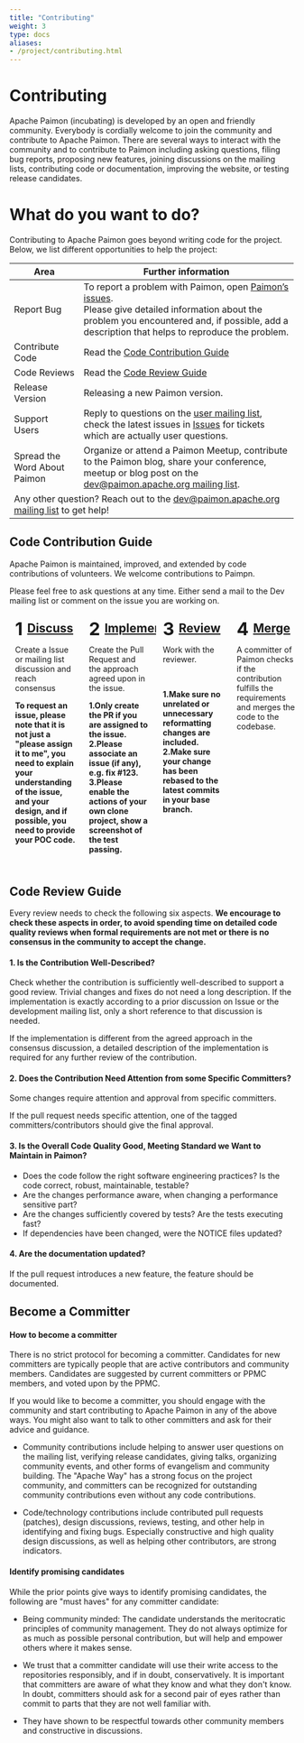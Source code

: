 ```yaml
---
title: "Contributing"
weight: 3
type: docs
aliases:
- /project/contributing.html
---
```

<!--
Licensed to the Apache Software Foundation (ASF) under one
or more contributor license agreements.  See the NOTICE file
distributed with this work for additional information
regarding copyright ownership.  The ASF licenses this file
to you under the Apache License, Version 2.0 (the
"License"); you may not use this file except in compliance
with the License.  You may obtain a copy of the License at

  http://www.apache.org/licenses/LICENSE-2.0

Unless required by applicable law or agreed to in writing,
software distributed under the License is distributed on an
"AS IS" BASIS, WITHOUT WARRANTIES OR CONDITIONS OF ANY
KIND, either express or implied.  See the License for the
specific language governing permissions and limitations
under the License.
-->

# Contributing

Apache Paimon (incubating) is developed by an open and friendly community. Everybody is cordially welcome to join
the community and contribute to Apache Paimon. There are several ways to interact with the community and to contribute
to Paimon including asking questions, filing bug reports, proposing new features, joining discussions on the mailing
lists, contributing code or documentation, improving the website, or testing release candidates.

<h1>What do you want to do?</h1>
<p>Contributing to Apache Paimon goes beyond writing code for the project. Below, we list different opportunities to help the project:</p>

<table class="table table-bordered">
  <thead>
    <tr>
      <th>Area</th>
      <th>Further information</th>
    </tr>
  </thead>
  <tbody>
    <tr>
      <td><span class="glyphicon glyphicon-exclamation-sign" aria-hidden="true"></span> Report Bug</td>
      <td>To report a problem with Paimon, open <a href="https://github.com/apache/incubator-paimon/issues">Paimon’s issues</a>. <br/>
      Please give detailed information about the problem you encountered and, if possible, add a description that helps to reproduce the problem.</td>
    </tr>
    <tr>
      <td><span class="glyphicon glyphicon-console" aria-hidden="true"></span> Contribute Code</td>
      <td>Read the <a href="#code-contribution-guide">Code Contribution Guide</a></td>
    </tr>
    <tr>
      <td><span class="glyphicon glyphicon-ok" aria-hidden="true"></span> Code Reviews</td>
      <td>Read the <a href="#code-review-guide">Code Review Guide</a></td>
    </tr>
    <tr>
      <td><span class="glyphicon glyphicon-thumbs-up" aria-hidden="true"></span> Release Version</td>
      <td>Releasing a new Paimon version.</td>
    </tr>
    <tr>
      <td><span class="glyphicon glyphicon-user" aria-hidden="true"></span> Support Users</td>
      <td>Reply to questions on the <a href="https://github.com/apache/incubator-paimon#mailing-lists">user mailing list</a>,
          check the latest issues in <a href="https://github.com/apache/incubator-paimon/issues">Issues</a> for tickets which are actually user questions.
        </ul>
      </td>
    </tr>
    <tr>
      <td><span class="glyphicon glyphicon-volume-up" aria-hidden="true"></span> Spread the Word About Paimon</td>
      <td>Organize or attend a Paimon Meetup, contribute to the Paimon blog, share your conference, meetup or blog
          post on the <a href="https://github.com/apache/incubator-paimon#mailing-lists">dev@paimon.apache.org mailing list</a>.
      </td>
    </tr>
    <tr>
      <td colspan="2">
        <span class="glyphicon glyphicon-question-sign" aria-hidden="true"></span> Any other question? Reach out to the
                     <a href="https://github.com/apache/incubator-paimon#mailing-lists">dev@paimon.apache.org mailing list</a> to get help!
      </td>
    </tr>
  </tbody>
</table>

## Code Contribution Guide

Apache Paimon is maintained, improved, and extended by code contributions of volunteers. We welcome contributions to Paimpn.

Please feel free to ask questions at any time. Either send a mail to the Dev mailing list or comment on the issue you are working on.

<style>
.contribute-grid {
  margin-bottom: 10px;
  display: flex;
  flex-direction: column;
  margin-left: -2px;
  margin-right: -2px;
}

.contribute-grid .column {
  margin-top: 4px;
  padding: 0 2px;
}

@media only screen and (min-width: 480px) {
  .contribute-grid {
    flex-direction: row;
    flex-wrap: wrap;
  }

  .contribute-grid .column {
    flex: 0 0 50%;
  }

  .contribute-grid .column {
    margin-top: 4px;
  }
}

@media only screen and (min-width: 960px) {
  .contribute-grid {
    flex-wrap: nowrap;
  }

  .contribute-grid .column {
    flex: 0 0 25%;
  }
}

.contribute-grid .panel {
  height: 100%;
  margin: 0;
}

.contribute-grid .panel-body {
  padding: 10px;
}

.contribute-grid h2 {
  margin: 0 0 10px 0;
  padding: 0;
  display: flex;
  align-items: flex-start;
}

.contribute-grid .number {
  margin-right: 0.25em;
  font-size: 1.5em;
  line-height: 0.9;
}
</style>

<div class="contribute-grid">
  <div class="column">
    <div class="panel panel-default">
      <div class="panel-body">
        <h2><span class="number">1</span><a href="#consensus">Discuss</a></h2>
        <p>Create a Issue or mailing list discussion and reach consensus</p>
        <p><b>To request an issue, please note that it is not just a "please assign it to me", you need to explain your understanding of the issue, and your design, and if possible, you need to provide your POC code.</b></p>
      </div>
    </div>
  </div>
  <div class="column">
    <div class="panel panel-default">
      <div class="panel-body">
        <h2><span class="number">2</span><a href="#implement">Implement</a></h2>
        <p>Create the Pull Request and the approach agreed upon in the issue.</p>
        <p><b>1.Only create the PR if you are assigned to the issue. 2.Please associate an issue (if any), e.g. fix #123. 3.Please enable the actions of your own clone project, show a screenshot of the test passing.</b></p>
      </div>
    </div>
  </div>
  <div class="column">
    <div class="panel panel-default">
      <div class="panel-body">
        <h2><span class="number">3</span><a href="#review">Review</a></h2>
        <p>Work with the reviewer.</p><br />
        <p><b>1.Make sure no unrelated or unnecessary reformatting changes are included. 2.Make sure your change has been rebased to the latest commits in your base branch.</b></p>
      </div>
    </div>
  </div>
  <div class="column">
    <div class="panel panel-default">
      <div class="panel-body">
        <h2><span class="number">4</span><a href="#merge">Merge</a></h2>
        <p>A committer of Paimon checks if the contribution fulfills the requirements and merges the code to the codebase.</p>
      </div>
    </div>
  </div>
</div>

## Code Review Guide

Every review needs to check the following six aspects. **We encourage to check these aspects in order, to avoid
spending time on detailed code quality reviews when formal requirements are not met or there is no consensus in
the community to accept the change.**

#### 1. Is the Contribution Well-Described?

Check whether the contribution is sufficiently well-described to support a good review. Trivial changes and fixes
do not need a long description. If the implementation is exactly according to a prior discussion on Issue or the
development mailing list, only a short reference to that discussion is needed.

If the implementation is different from the agreed approach in the consensus discussion, a detailed description of
the implementation is required for any further review of the contribution.

#### 2. Does the Contribution Need Attention from some Specific Committers?

Some changes require attention and approval from specific committers.

If the pull request needs specific attention, one of the tagged committers/contributors should give the final approval.

#### 3. Is the Overall Code Quality Good, Meeting Standard we Want to Maintain in Paimon?

- Does the code follow the right software engineering practices? Is the code correct, robust, maintainable, testable?
- Are the changes performance aware, when changing a performance sensitive part?
- Are the changes sufficiently covered by tests? Are the tests executing fast?
- If dependencies have been changed, were the NOTICE files updated?

#### 4. Are the documentation updated?

If the pull request introduces a new feature, the feature should be documented.

## Become a Committer

#### How to become a committer

There is no strict protocol for becoming a committer. Candidates for new committers are typically people that are
active contributors and community members. Candidates are suggested by current committers or PPMC members, and
voted upon by the PPMC.

If you would like to become a committer, you should engage with the community and start contributing to Apache Paimon in
any of the above ways. You might also want to talk to other committers and ask for their advice and guidance.

- Community contributions include helping to answer user questions on the mailing list, verifying release candidates,
  giving talks, organizing community events, and other forms of evangelism and community building. The "Apache Way" has
  a strong focus on the project community, and committers can be recognized for outstanding community contributions even
  without any code contributions.

- Code/technology contributions include contributed pull requests (patches), design discussions, reviews, testing, 
  and other help in identifying and fixing bugs. Especially constructive and high quality design discussions, as well
  as helping other contributors, are strong indicators.

#### Identify promising candidates

While the prior points give ways to identify promising candidates, the following are "must haves" for any committer candidate:

- Being community minded: The candidate understands the meritocratic principles of community management. They do not
  always optimize for as much as possible personal contribution, but will help and empower others where it makes sense.

- We trust that a committer candidate will use their write access to the repositories responsibly, and if in doubt,
  conservatively. It is important that committers are aware of what they know and what they don't know. In doubt, 
  committers should ask for a second pair of eyes rather than commit to parts that they are not well familiar with.

- They have shown to be respectful towards other community members and constructive in discussions.
